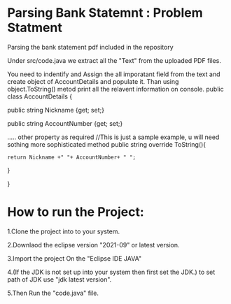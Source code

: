 # Parsing Bank Statemnt : Problem Statment 
Parsing the bank statement pdf included in the repository

Under src/code.java we extract all the "Text" from the uploaded PDF files.

You need to indentify and Assign the all imporatant field from the text and create object of AccountDetails and populate it. Than using object.ToString() metod print all the relavent information on console.
public class AccountDetails
{

  public string Nickname {get; set;}
  
  public string AccountNumber {get; set;}
  
  ..... other property as required
  //This is just a sample example, u will need sothing more sophisticated method
  public string override ToString(){
  
    return Nickname +" "+ AccountNumber+ " ";
  
  }
  
}

# How to run the Project:

1.Clone the project into to your system.

2.Downlaod the eclipse version "2021-09" or latest version.

3.Import the project On the "Eclipse IDE JAVA"

4.(If the JDK is not set up into your system then first set the JDK.) to set path of JDK use "jdk latest version".

5.Then Run the "code.java" file.


